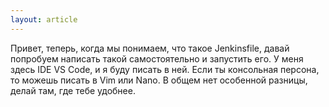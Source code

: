 ```yaml
---
layout: article
---
```

Привет, теперь, когда мы понимаем, что такое Jenkinsfile, давай попробуем написать такой самостоятельно и запустить его. У меня здесь IDE VS Code, и я буду писать в ней. Если ты консольная персона, то можешь писать в Vim или Nano. В общем нет особенной разницы, делай там, где тебе удобнее.
